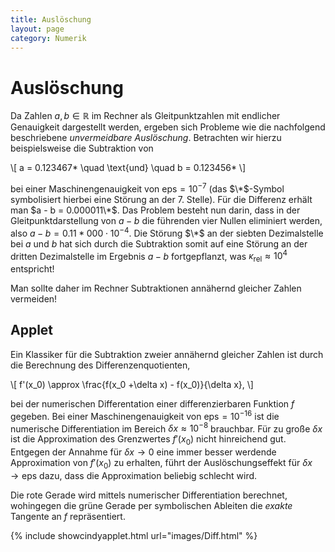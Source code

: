```yaml
---
title: Auslöschung
layout: page
category: Numerik
---
```


# Auslöschung
Da Zahlen $a, b \in \mathbb{R}$ im Rechner als Gleitpunktzahlen mit endlicher Genauigkeit dargestellt werden, ergeben sich Probleme wie die
nachfolgend beschriebene _unvermeidbare Auslöschung_. Betrachten wir hierzu beispielsweise die Subtraktion von

\\[
  a = 0.123467* \quad \text{und} \quad b = 0.123456*
\\]

bei einer Maschinengenauigkeit von $\text{eps} = 10^{-7}$ (das $\*$-Symbol symbolisiert hierbei eine Störung an der 7. Stelle). Für die Differenz erhält man $a - b = 0.000011\*$.
Das Problem besteht nun darin, dass in der Gleitpunktdarstellung von $a - b$ die führenden vier Nullen eliminiert werden, also $a - b = 0.11*000 \cdot 10^{-4}$. Die
Störung $\*$ an der siebten Dezimalstelle bei $a$ und $b$ hat sich durch die Subtraktion somit auf eine Störung an der dritten Dezimalstelle im Ergebnis $a - b$ fortgepflanzt,
was $\kappa_{\text{rel}} \approx 10^4$ entspricht!

Man sollte daher im Rechner Subtraktionen annähernd gleicher Zahlen vermeiden!

## Applet
Ein Klassiker für die Subtraktion zweier annähernd gleicher Zahlen ist durch die Berechnung des Differenzenquotienten,

\\[
  f'(x_0) \approx \frac{f(x_0 +\delta x) - f(x_0)}{\delta x},
\\]

bei der numerischen Differentation einer differenzierbaren Funktion $f$ gegeben.
Bei einer Maschinengenauigkeit von $\text{eps} = 10^{-16}$ ist die numerische Differentiation im Bereich $\delta x \approx 10^{-8}$
brauchbar. Für zu große $\delta x$ ist die Approximation des Grenzwertes $f'(x_0)$ nicht hinreichend gut. Entgegen der Annahme für $\delta x \to 0$
eine immer besser werdende Approximation von $f'(x_0)$ zu erhalten, führt der Auslöschungseffekt für $\delta x \to \text{eps}$ dazu, dass die
Approximation beliebig schlecht wird.

Die rote Gerade wird mittels numerischer Differentiation berechnet, wohingegen die grüne Gerade per symbolischen Ableiten die _exakte_ Tangente an $f$ repräsentiert.


{% include showcindyapplet.html url="images/Diff.html" %}


